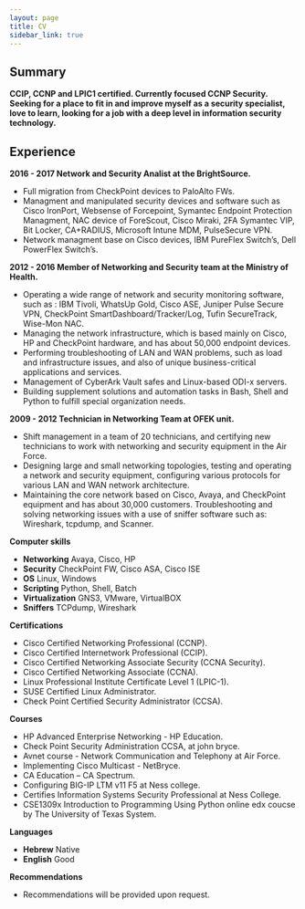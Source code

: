 ```yaml
---
layout: page
title: CV
sidebar_link: true
---
```


<h2>Summary</h2>

<b>CCIP, CCNP and LPIC1 certified. Currently focused CCNP
Security. Seeking for a place to fit in and improve myself as
a security specialist, love to learn, looking for a job with a
deep level in information security technology.</b>


<h2>Experience</h2>

<b>2016 - 2017 Network and Security Analist at the BrightSource.</b>
<ul>
<li>Full migration from CheckPoint devices to PaloAlto FWs.</li>
<li>Managment and manipulated security devices and software such as Cisco IronPort, Websense of Forcepoint, Symantec Endpoint Protection Managment, NAC device of ForeScout,
Cisco Miraki, 2FA Symantec VIP, Bit Locker, CA+RADIUS, Microsoft Intune MDM, PulseSecure VPN.</li>
<li>Network managment base on Cisco devices, IBM PureFlex Switch’s, Dell PowerFlex
Switch’s.</li>
</ul>


<b>2012 - 2016 Member of Networking and Security team at the Ministry of
Health.</b>

<ul>
<li>Operating a wide range of network and security monitoring software, such
as : IBM Tivoli, WhatsUp Gold, Cisco ASE, Juniper Pulse Secure VPN,
CheckPoint SmartDashboard/Tracker/Log, Tufin SecureTrack, Wise-Mon
NAC.</li>
<li>Managing the network infrastructure, which is based mainly on Cisco, HP
and CheckPoint hardware, and has about 50,000 endpoint devices.</li>
<li>Performing troubleshooting of LAN and WAN problems, such as load and
infrastructure issues, and also of unique business-critical applications and
services.</li>
<li>Management of CyberArk Vault safes and Linux-based ODI-x servers. </li>
<li>Building supplement solutions and automation tasks in Bash, Shell and Python
to fulfill special organization needs.</li>
</ul>


<b>2009 - 2012 Technician in Networking Team at OFEK unit.</b>

<ul>
<li>Shift management in a team of 20 technicians, and certifying new technicians
to work with networking and security equipment in the Air Force.</li>
<li>Designing large and small networking topologies, testing and operating a
network and security equipment, configuring various protocols for various
LAN and WAN network architecture.</li>
<li>Maintaining the core network based on Cisco, Avaya, and CheckPoint equipment
and has about 30,000 customers. Troubleshooting and solving networking
issues with a use of sniffer software such as: Wireshark, tcpdump, and
Scanner.</li>
</ul>


<b>Computer skills</b>


<ul>
<li> <b>Networking</b> Avaya, Cisco, HP</li>
<li> <b>Security</b> CheckPoint FW, Cisco ASA, Cisco ISE</li>
<li> <b>OS</b> Linux, Windows</li>
<li> <b>Scripting</b> Python, Shell, Batch</li>
<li> <b>Virtualization</b> GNS3, VMware, VirtualBOX</li>
<li> <b>Sniffers</b> TCPdump, Wireshark</li>
</ul>



<b>Certifications</b>

<ul>
<li>Cisco Certified Networking Professional (CCNP).</li>
<li>Cisco Certified Internetwork Professional (CCIP).</li>
<li>Cisco Certified Networking Associate Security (CCNA Security).</li>
<li>Cisco Certified Networking Associate (CCNA).</li>
<li>Linux Professional Institute Certificate Level 1 (LPIC-1).</li>
<li>SUSE Certified Linux Administrator.</li>
<li>Check Point Certified Security Administrator (CCSA).</li>
</ul>


<b>Courses</b>


<ul>
<li>HP Advanced Enterprise Networking - HP Education.</li>
<li>Check Point Security Administration CCSA, at john bryce.</li>
<li>Avnet course - Network Communication and Telephony at Air Force.</li>
<li>Implementing Cisco Multicast - NetBryce.</li>
<li>CA Education – CA Spectrum.</li>
<li>Configuring BIG-IP LTM v11 F5 at Ness college.</li>
<li>Certifies Information Systems Security Professional at Ness College.</li>
<li>CSE1309x Introduction to Programming Using Python online edx coucse by The University of Texas System.</li>
</ul>



<b>Languages</b>

<ul>
<li><b>Hebrew</b> Native</li>
<li><b>English</b> Good</li>
</ul>



<b>Recommendations</b>

<ul>
<li>Recommendations will be provided upon request.</li>
</ul>
